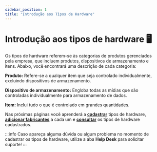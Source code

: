 ```yaml
---
sidebar_position: 1
title: "Introdução aos Tipos de Hardware"
---
```


# Introdução aos tipos de hardware :desktop_computer:

Os tipos de hardware referem-se às categorias de produtos gerenciados pela empresa, que incluem produtos, dispositivos de armazenamento e itens. Abaixo, você encontrará uma descrição de cada categoria:

**Produto:** Refere-se a qualquer item que seja controlado individualmente, excluindo dispositivos de armazenamento.

**Dispositivo de armazenamento:** Engloba todas as mídias que são controladas individualmente para armazenamento de dados.

**Item:** Inclui tudo o que é controlado em grandes quantidades.

Nas próximas páginas você aprenderá a **[cadastrar](./create.md)** tipos de hardware, **[adicionar fabricantes](./actions.md)** a cada um e **[consultar](./list.md)** os tipos de hardware cadastrados.

:::info
Caso apareça alguma dúvida ou algum problema no momento de cadastrar os tipos de hardware, utilize a aba **Help Desk** para solicitar suporte!
:::
